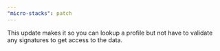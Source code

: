 ```yaml
---
"micro-stacks": patch
---
```


This update makes it so you can lookup a profile but not have to validate any signatures to get access to the data.
